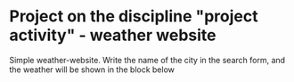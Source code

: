# Project on the discipline "project activity" - weather website
Simple weather-website. Write the name of the city in the search form, and the weather will be shown in the block below

